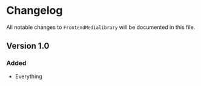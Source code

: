 # Changelog

All notable changes to `FrontendMedialibrary` will be documented in this file.

## Version 1.0

### Added
- Everything
